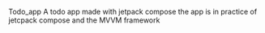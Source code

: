 Todo_app
A todo app made with jetpack compose the app is in practice of jetcpack compose and the MVVM framework

